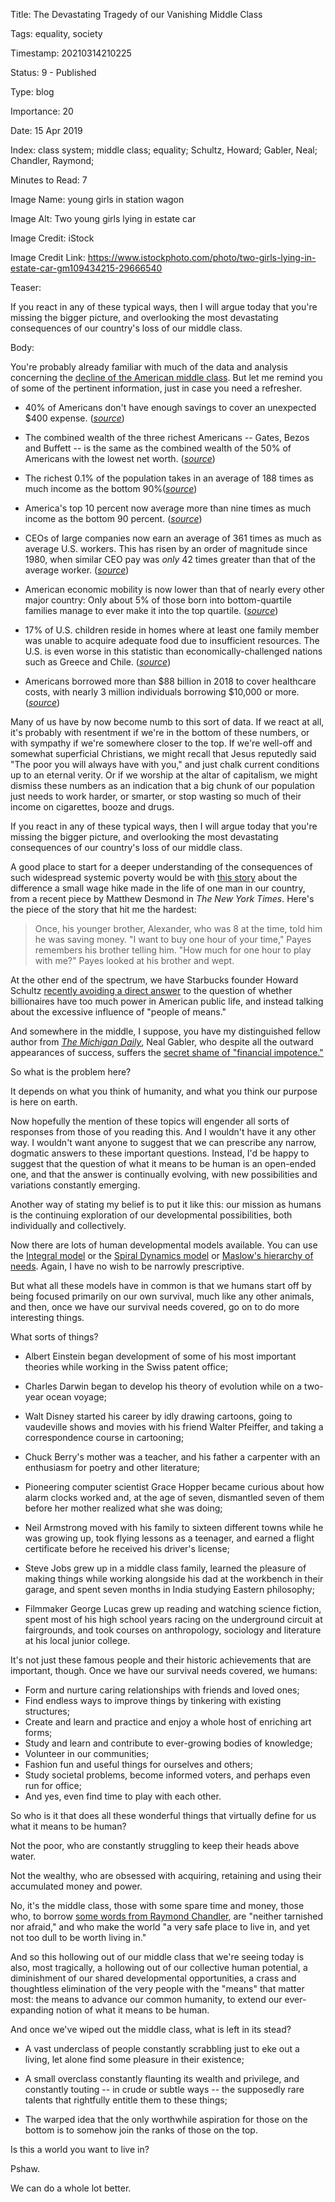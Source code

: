 Title:  The Devastating Tragedy of our Vanishing Middle Class

Tags:   equality, society

Timestamp: 20210314210225

Status: 9 - Published

Type:   blog

Importance: 20

Date:   15 Apr 2019

Index:  class system; middle class; equality; Schultz, Howard; Gabler, Neal; Chandler, Raymond; 

Minutes to Read: 7

Image Name: young girls in station wagon

Image Alt: Two young girls lying in estate car

Image Credit: iStock

Image Credit Link: https://www.istockphoto.com/photo/two-girls-lying-in-estate-car-gm109434215-29666540

Teaser: 

If you react in any of these typical ways, then I will argue today that you're missing the bigger picture, and overlooking the most devastating consequences of our country's loss of our middle class.


Body: 

You're probably already familiar with much of the data and analysis concerning the [decline of the American middle class][decline]. But let me remind you of some of the pertinent information, just in case you need a refresher. 

* 40% of Americans don't have enough savings to cover an unexpected $400 expense.  ([*source*](https://money.cnn.com/2018/05/22/pf/emergency-expenses-household-finances/index.html))

* The combined wealth of the three richest Americans -- Gates, Bezos and Buffett -- is the same as the combined wealth of the  50% of Americans with the lowest net worth.  ([*source*](https://inequality.org/facts/wealth-inequality/))

* The richest 0.1% of the population takes in an average of 188 times as much income as the bottom 90%([*source*](https://inequality.org/facts/income-inequality/))

* America's top 10 percent now average more than nine times as much income as the bottom 90 percent.  ([*source*](https://inequality.org/facts/income-inequality/))

* CEOs of large companies now earn an average of 361 times as much as average U.S. workers. This has risen by an order of magnitude since 1980, when similar CEO pay was *only* 42 times greater than that of the average worker.  ([*source*](https://inequality.org/facts/income-inequality/))

* American economic mobility is now lower than that of nearly every other major country: Only about 5% of those born into bottom-quartile families manage to ever make it into the top quartile.  ([*source*](https://mathinvestor.org/2019/04/ray-dalio-on-why-capitalism-must-be-reformed/))

* 17% of U.S. children reside in homes where at least one family member was unable to acquire adequate food due to insufficient resources. The U.S. is even worse in this statistic than economically-challenged nations such as Greece and Chile.  ([*source*](https://mathinvestor.org/2019/04/ray-dalio-on-why-capitalism-must-be-reformed/))

* Americans borrowed more than $88 billion in 2018 to cover healthcare costs, with nearly 3 million individuals borrowing $10,000 or more. ([*source*](https://www.motherjones.com/politics/2019/04/americans-have-had-to-borrow-88-billion-to-cover-health-care-costs-in-the-past-year/))

Many of us have by now become numb to this sort of data. If we react at all, it's probably with resentment if we're in the bottom of these numbers, or with sympathy if we're somewhere closer to the top. If we're well-off and somewhat superficial Christians, we might recall that Jesus reputedly said "The poor you will always have with you," and just chalk current conditions up to an eternal verity. Or if we worship at the altar of capitalism, we might dismiss these numbers as an indication that a big chunk of our population just needs to work harder, or smarter, or stop wasting so much of their income on cigarettes, booze and drugs. 

If you react in any of these typical ways, then I will argue today that you're missing the bigger picture, and overlooking the most devastating consequences of our country's loss of our middle class.

A good place to start for a deeper understanding of the consequences of such widespread systemic poverty would be with [this story][living-wage] about the difference a small wage hike made in the life of one man in our country, from a recent piece by Matthew Desmond in *The New York Times*. Here's the piece of the story that hit me the hardest:

> Once, his younger brother, Alexander, who was 8 at the time, told him he was saving money. "I want to buy one hour of your time," Payes remembers his brother telling him. "How much for one hour to play with me?" Payes looked at his brother and wept.

At the other end of the spectrum, we have Starbucks founder Howard Schultz [recently avoiding a direct answer][means] to the question of whether billionaires have too much power in American public life, and instead talking about the excessive influence of "people of means." 

And somewhere in the middle, I suppose, you have my distinguished fellow author from *[The Michigan Daily][daily]*, Neal Gabler, who despite all the outward appearances of success, suffers the [secret shame of "financial impotence."][gabler] 

So what is the problem here? 

It depends on what you think of humanity, and what you think our purpose is here on earth. 

Now hopefully the mention of these topics will engender all sorts of responses from those of you reading this. And I wouldn't have it any other way. I wouldn't want anyone to suggest that we can prescribe any narrow, dogmatic answers to these important questions. Instead, I'd be happy to suggest that the question of what it means to be human is an open-ended one, and that the answer is continually evolving, with new possibilities and variations constantly emerging. 

Another way of stating my belief is to put it like this: our mission as humans is the continuing exploration of our developmental possibilities, both individually and collectively. 

Now there are lots of human developmental models available. You can use the [Integral model][integral] or the [Spiral Dynamics model][spiral] or [Maslow's hierarchy of needs][maslow]. Again, I have no wish to be narrowly prescriptive. 

But what all these models have in common is that we humans start off by being focused primarily on our own survival, much like any other animals, and then, once we have our survival needs covered, go on to do more interesting things. 

What sorts of things?

* Albert Einstein began development of some of his most important theories while working in the Swiss patent office;

* Charles Darwin began to develop his theory of evolution while on a two-year ocean voyage;

* Walt Disney started his career by idly drawing cartoons, going to vaudeville shows and movies with his friend Walter Pfeiffer, and taking a correspondence course in cartooning;

* Chuck Berry's mother was a teacher, and his father a carpenter with an enthusiasm for poetry and other literature;

* Pioneering computer scientist Grace Hopper became curious about how alarm clocks worked and, at the age of seven, dismantled seven of them before her mother realized what she was doing; 

* Neil Armstrong moved with his family to sixteen different towns while he was growing up, took flying lessons as a teenager, and earned a flight certificate before he received his driver's license;

* Steve Jobs grew up in a middle class family, learned the pleasure of making things while working alongside his dad at the workbench in their garage, and spent seven months in India studying Eastern philosophy;

* Filmmaker George Lucas grew up reading and watching science fiction, spent most of his high school years racing on the underground circuit at fairgrounds, and took courses on anthropology, sociology and literature at his local junior college. 

It's not just these famous people and their historic achievements that are important, though. Once we have our survival needs covered, we humans:

* Form and nurture caring relationships with friends and loved ones;
* Find endless ways to improve things by tinkering with existing structures;
* Create and learn and practice and enjoy a whole host of enriching art forms;
* Study and learn and contribute to ever-growing bodies of knowledge;
* Volunteer in our communities;
* Fashion fun and useful things for ourselves and others;
* Study societal problems, become informed voters, and perhaps even run for office;
* And yes, even find time to play with each other.   

So who is it that does all these wonderful things that virtually define for us what it means to be human? 

Not the poor, who are constantly struggling to keep their heads above water. 

Not the wealthy, who are obsessed with acquiring, retaining and  using their accumulated money and power. 

No, it's the middle class, those with some spare time and money,  those who, to borrow [some words from Raymond Chandler][chandler], are "neither tarnished nor afraid," and who make the world "a very safe place to live in, and yet not too dull to be worth living in."

And so this hollowing out of our middle class that we're seeing today is also, most tragically, a hollowing out of our collective human potential, a diminishment of our shared developmental opportunities, a crass and thoughtless elimination of the very people with the "means" that matter most: the means to advance our common humanity, to extend our ever-expanding notion of what it means to be human. 

And once we've wiped out the middle class, what is left in its stead? 

* A vast underclass of people constantly scrabbling just to eke out a living, let alone find some pleasure in their existence;

* A small overclass constantly flaunting its wealth and privilege, and constantly touting -- in crude or subtle ways -- the supposedly rare talents that rightfully entitle them to these things;

* The warped idea that the only worthwhile aspiration for those on the bottom is to somehow join the ranks of those on the top. 

Is this a world you want to live in? 

Pshaw. 

We can do a whole lot better.  

[chandler]: ../../quotes/down-these-mean-streets.html

[daily]: https://www.michigandaily.com

[decline]: http://fortune.com/longform/shrinking-middle-class/

[gabler]: https://www.theatlantic.com/magazine/archive/2016/05/my-secret-shame/476415/ 

[integral]: developmental-levels.html

[means]: https://www.cbsnews.com/news/howard-schultz-starbucks-ceo-calls-billionaires-people-of-means/

[living-wage]: https://www.nytimes.com/interactive/2019/02/21/magazine/minimum-wage-saving-lives.html

[maslow]: https://en.wikipedia.org/wiki/Maslow%27s_hierarchy_of_needs

[spiral]: https://amzn.to/2X37Dri
